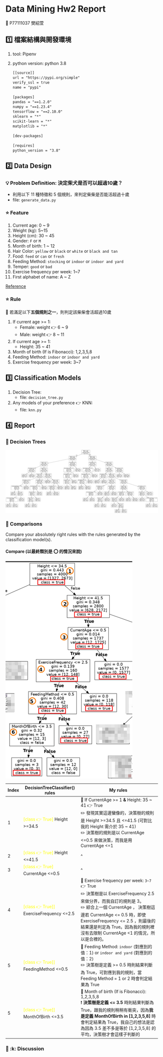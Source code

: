 # Data Mining Hw2 Report

:girl: P77111037 樊紹萱

## :one: 檔案結構與開發環境

1. tool: Pipenv
2. python version: python 3.8

   ```txt=
   [[source]]
   url = "https://pypi.org/simple"
   verify_ssl = true
   name = "pypi"

   [packages]
   pandas = "==1.2.0"
   numpy = "==1.23.4"
   tensorflow = "==2.10.0"
   sklearn = "*"
   scikit-learn = "*"
   matplotlib = "*"

   [dev-packages]

   [requires]
   python_version = "3.8"
   ```

## :two: Data Design

### :bulb: Problem Definition: 決定柴犬是否可以超過10歲？

- 利用以下 11 種特徵和 5 個規則，來判定柴柴是否能活超過十歲
- file: `generate_data.py`

### :star: Feature

1. Current age: 0 ~ 9
2. Weight (kg): 5~15
3. Height (cm): 30 ~ 45
4. Gender: `F` or `M`
5. Month of birth: 1 ~ 12
6. Hair Color: `yellow` or `black` or `white` or `black and tan`
7. Food: `feed` or `can` or `fresh`
8. Feeding Method: `stocking` or `indoor` or `indoor and yard`
9. Temper: `good` or `bad`
10. Exercise frequency per week: 1~7
11. First alphabet of name: A ~ Z

[Reference](https://zh.wikipedia.org/zh-tw/%E6%9F%B4%E7%8A%AC)

### :star: Rule

:memo: 若滿足以下**五個規則之一**，則判定該柴柴會活超過10歲

1. If current age >= 1:
   - Female: weight :point_right: 6 ~ 9
   - Male: weight :point_right: 8 ~ 11
2. If current age >= 1:
   - Height: 35 ~ 41
3. Month of birth (If is Fibonacci): 1,2,3,5,8
4. Feeding Method: `indoor` or `indoor and yard`
5. Exercise frequency per week: 3~7

## :three: Classification Models

1. Decision Tree:
   - file: `decision_tree.py`
2. Any models of your preference :point_right: KNN:
   - file: `knn.py`

## :four: Report

### :evergreen_tree: Decision Trees

![decision tree figure](mushrooms.png)

### :evergreen_tree: Comparisons

Compare your absolutely right rules with the rules generated by the classification model(s).

#### Compare (以最終類別是 :o:  的情況來說)

![decision tree figure](tree-compare-1.png)

| Index | DecisionTreeClassifier() rules  | My rules|
| ----- | ------------------------------- | ------- |
| 1 | <span style="color:yellow">[class :point_right: True]</span> Height >=34.5 | :pushpin: If CurrentAge >= 1 **&** Height: 35 ~ 41 :point_right: True <br> :pencil2: 發現其實這邊蠻像的，決策樹的規則是 Height >=34.5 且 <=41.5 (可對比我的 Height 需介於 35 ~ 41) <br> :pencil2: 決策樹的規則是以 CurrentAge <=0.5 來做決策，而我是用 CurrentAge <=1 |
| 2 | <span style="color:yellow">[class :point_right: True]</span> Height <=41.5 | ^ |
| 3 | <span style="color:yellow">[class :point_right: True]</span> CurrentAge <=0.5 | ^ |
| 4 | <span style="color:yellow">[class :point_right: True]]</span> ExerciseFrequency <=2.5 | :pushpin: Exercise frequency per week: `3~7` :point_right: True  <br> :pencil2: 決策樹是以 ExerciseFrequency 2.5 來做分界，而我自訂的規則是 3。<br> :pencil2: 綜合上一個 CurrentAge ， 決策樹這邊若 CurrentAge <= 0.5 時，即使 ExerciseFrequency <= 2.5 ，則最後的結果還是判定為 True。因為我的規則裡沒有去限制 CurrentAge <1 的情況，所以是合裡的。|
| 5 | <span style="color:yellow">[class :point_right: True]]</span> FeedingMethod <=0.5| :pushpin: Feeding Method: `indoor` (對應到的值：1) or `indoor and yard` (對應到的值：2) <br> :pencil2: 決策樹是定義 >= 0.5 時則結果判斷為 True，可對應到我的規則，當 Feeding Method = 1 or 2 時會判定結果為 True  |
| 5 | <span style="color:yellow">[class :point_right: True]]</span> MonthOfBirth <=3.5| :pushpin: Month of birth (If is Fibonacci): 1,2,3,5,8 <br> :heavy_exclamation_mark: **決策樹是定義 <= 3.5** 時則結果判斷為 True，跟我的規則稍稍有衝突，因為**我是定義 MonthOfBirth in [1,2,3,5,8]** 時會判定結果為 True，我自己的想法是認為因為 3.5 差不多是等於 [1,2,3,5,8] 的平均，決策樹才會這樣子判斷的 |

### :evergreen_tree: :k: Discussion
